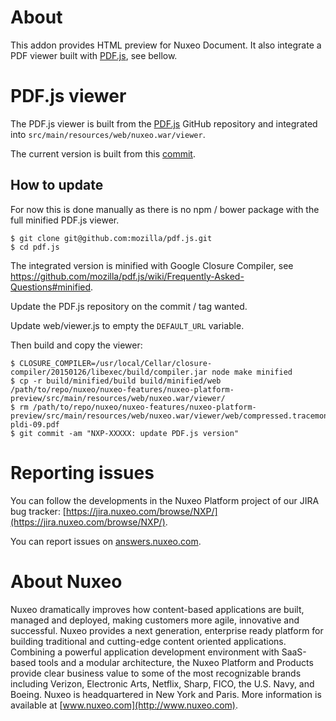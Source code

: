 # About

This addon provides HTML preview for Nuxeo Document. It also integrate a PDF viewer built with [PDF.js](https://github.com/mozilla/pdf.js/), see bellow.

# PDF.js viewer

The PDF.js viewer is built from the [PDF.js](https://github.com/mozilla/pdf.js/) GitHub repository and integrated into `src/main/resources/web/nuxeo.war/viewer`.

The current version is built from this [commit](https://github.com/mozilla/pdf.js/commit/846eb967cc49f5d6ed099a6f10651a8ca68b2692).

## How to update

For now this is done manually as there is no npm / bower package with the full minified PDF.js viewer.

    $ git clone git@github.com:mozilla/pdf.js.git
    $ cd pdf.js

The integrated version is minified with Google Closure Compiler, see https://github.com/mozilla/pdf.js/wiki/Frequently-Asked-Questions#minified.

Update the PDF.js repository on the commit / tag wanted.

Update web/viewer.js to empty the `DEFAULT_URL` variable.

Then build and copy the viewer:

    $ CLOSURE_COMPILER=/usr/local/Cellar/closure-compiler/20150126/libexec/build/compiler.jar node make minified
    $ cp -r build/minified/build build/minified/web /path/to/repo/nuxeo/nuxeo-features/nuxeo-platform-preview/src/main/resources/web/nuxeo.war/viewer/
    $ rm /path/to/repo/nuxeo/nuxeo-features/nuxeo-platform-preview/src/main/resources/web/nuxeo.war/viewer/web/compressed.tracemonkey-pldi-09.pdf
    $ git commit -am "NXP-XXXXX: update PDF.js version"


# Reporting issues

You can follow the developments in the Nuxeo Platform project of our JIRA bug tracker: [https://jira.nuxeo.com/browse/NXP/](https://jira.nuxeo.com/browse/NXP/).

You can report issues on [answers.nuxeo.com](http://answers.nuxeo.com).


# About Nuxeo

Nuxeo dramatically improves how content-based applications are built, managed and deployed, making customers more agile, innovative and successful. Nuxeo provides a next generation, enterprise ready platform for building traditional and cutting-edge content oriented applications. Combining a powerful application development environment with SaaS-based tools and a modular architecture, the Nuxeo Platform and Products provide clear business value to some of the most recognizable brands including Verizon, Electronic Arts, Netflix, Sharp, FICO, the U.S. Navy, and Boeing. Nuxeo is headquartered in New York and Paris. More information is available at [www.nuxeo.com](http://www.nuxeo.com).
